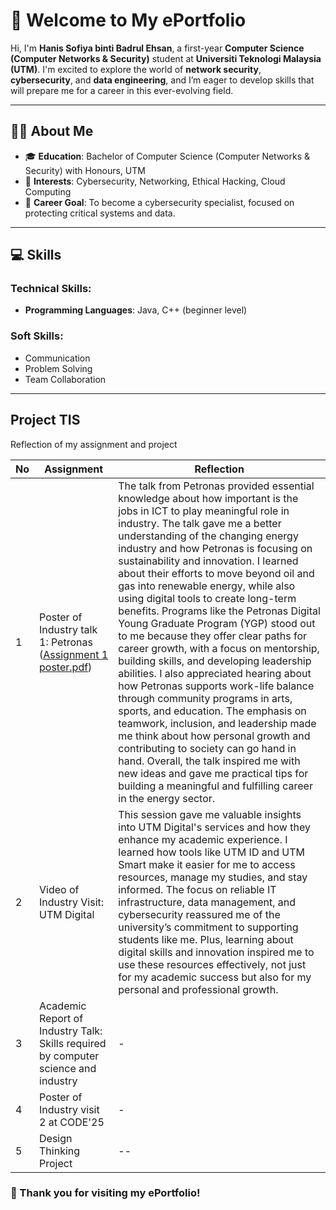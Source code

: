 # 🌟 Welcome to My ePortfolio  

Hi, I'm **Hanis Sofiya binti Badrul Ehsan**, a first-year **Computer Science (Computer Networks & Security)** student at **Universiti Teknologi Malaysia (UTM)**. I'm excited to explore the world of **network security**, **cybersecurity**, and **data engineering**, and I’m eager to develop skills that will prepare me for a career in this ever-evolving field.

---

## 🧑‍🎓 About Me  
- 🎓 **Education**: Bachelor of Computer Science (Computer Networks & Security) with Honours, UTM  
- 🌱 **Interests**: Cybersecurity, Networking, Ethical Hacking, Cloud Computing  
- 🎯 **Career Goal**: To become a cybersecurity specialist, focused on protecting critical systems and data.  

---

## 💻 Skills  
### **Technical Skills:**  
- **Programming Languages**: Java, C++ (beginner level)  

### **Soft Skills:**  
- Communication  
- Problem Solving  
- Team Collaboration  

---

## Project TIS

Reflection of my assignment and project

|   No    |Assignment                     |Reflection                   |
|-------- |-------------------------------|-----------------------------|
|     1   |Poster of Industry talk 1: Petronas ([Assignment 1 poster.pdf](https://github.com/miqbaltariq/SECP1513202420251/tree/main/06/hanissofiya#:~:text=..-,Assignment%201%20poster.pdf,-Add%20files%20via))|The talk from Petronas provided essential knowledge about how important is the jobs in ICT to play meaningful role in industry. The talk gave me a better understanding of the changing energy industry and how Petronas is focusing on sustainability and innovation. I learned about their efforts to move beyond oil and gas into renewable energy, while also using digital tools to create long-term benefits. Programs like the Petronas Digital Young Graduate Program (YGP) stood out to me because they offer clear paths for career growth, with a focus on mentorship, building skills, and developing leadership abilities. I also appreciated hearing about how Petronas supports work-life balance through community programs in arts, sports, and education. The emphasis on teamwork, inclusion, and leadership made me think about how personal growth and contributing to society can go hand in hand. Overall, the talk inspired me with new ideas and gave me practical tips for building a meaningful and fulfilling career in the energy sector.             |
|     2   |Video of Industry Visit: UTM Digital            |This session gave me valuable insights into UTM Digital's services and how they enhance my academic experience. I learned how tools like UTM ID and UTM Smart make it easier for me to access resources, manage my studies, and stay informed. The focus on reliable IT infrastructure, data management, and cybersecurity reassured me of the university’s commitment to supporting students like me. Plus, learning about digital skills and innovation inspired me to use these resources effectively, not just for my academic success but also for my personal and professional growth.     |
|     3   |Academic Report of Industry Talk: Skills required by computer science and industry|-|
|     4   |Poster of Industry visit 2 at CODE'25|-|
|     5   |Design Thinking Project|--|

### 🌟 Thank you for visiting my ePortfolio!  
